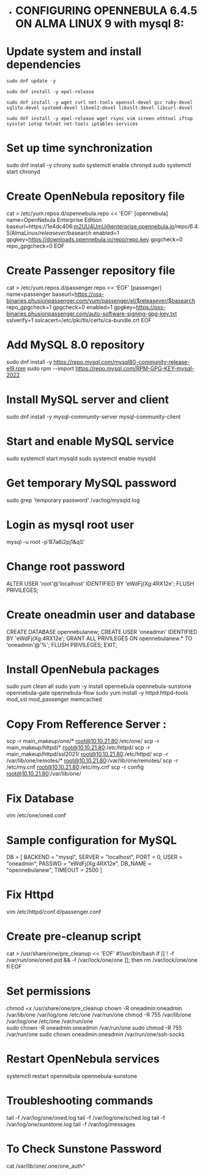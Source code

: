 * # CONFIGURING OPENNEBULA 6.4.5 ON ALMA LINUX 9 with mysql 8:

# Update system and install dependencies
```
sudo dnf update -y
```
```
sudo dnf install -y epel-release
```
```
sudo dnf install -y wget curl net-tools openssl-devel gcc ruby-devel sqlite-devel systemd-devel libxml2-devel libxslt-devel libcurl-devel
```
```
sudo dnf install -y epel-release wget rsync vim screen ethtool iftop sysstat iotop telnet net-tools iptables-services
```

# Set up time synchronization
sudo dnf install -y chrony
sudo systemctl enable chronyd
sudo systemctl start chronyd

# Create OpenNebula repository file
cat > /etc/yum.repos.d/opennebula.repo << 'EOF'
[opennebula]
name=OpenNebula Enterprise Edition
baseurl=https://1e4dc406:m2UU4UmU@enterprise.opennebula.io/repo/6.4.5/AlmaLinux/$releasever/$basearch
enabled=1
gpgkey=https://downloads.opennebula.io/repo/repo.key
gpgcheck=0
repo_gpgcheck=0
EOF

# Create Passenger repository file
cat > /etc/yum.repos.d/passenger.repo << 'EOF'
[passenger]
name=passenger
baseurl=https://oss-binaries.phusionpassenger.com/yum/passenger/el/$releasever/$basearch
repo_gpgcheck=1
gpgcheck=0
enabled=1
gpgkey=https://oss-binaries.phusionpassenger.com/auto-software-signing-gpg-key.txt
sslverify=1
sslcacert=/etc/pki/tls/certs/ca-bundle.crt
EOF

# Add MySQL 8.0 repository
sudo dnf install -y https://repo.mysql.com/mysql80-community-release-el9.rpm
sudo rpm --import https://repo.mysql.com/RPM-GPG-KEY-mysql-2022

# Install MySQL server and client
sudo dnf install -y mysql-community-server mysql-community-client

# Start and enable MySQL service
sudo systemctl start mysqld
sudo systemctl enable mysqld

# Get temporary MySQL password
sudo grep 'temporary password' /var/log/mysqld.log

# Login as mysql root user 
mysql -u root -p'B7a6i2pj1&qS'

# Change root password
ALTER USER 'root'@'localhost' IDENTIFIED BY 'eWdFj(Xg:4RX12e';
FLUSH PRIVILEGES;

# Create oneadmin user and database
CREATE DATABASE opennebulanew;
CREATE USER 'oneadmin' IDENTIFIED BY 'eWdFj(Xg:4RX12e';
GRANT ALL PRIVILEGES ON opennebulanew.* TO 'oneadmin'@'%';
FLUSH PRIVILEGES;
EXIT;

# Install OpenNebula packages
sudo yum clean all
sudo yum -y install opennebula opennebula-sunstone opennebula-gate opennebula-flow
sudo yum install -y httpd httpd-tools mod_ssl mod_passenger memcached

# Copy From Refference Server : 

scp -r main_makeup/one/* root@10.10.21.80:/etc/one/
scp -r main_makeup/httpd/* root@10.10.21.80:/etc/httpd/
scp -r main_makeup/httpd/ssl2021/ root@10.10.21.80:/etc/httpd/
scp -r /var/lib/one/remotes/* root@10.10.21.80:/var/lib/one/remotes/
scp -r /etc/my.cnf root@10.10.21.80:/etc/my.cnf
scp -r config root@10.10.21.80:/var/lib/one/

# Fix Database 
vim /etc/one/oned.conf
# Sample configuration for MySQL
DB = [ BACKEND = "mysql",
       SERVER  = "localhost",
       PORT    = 0,
       USER    = "oneadmin",
       PASSWD  = "eWdFj(Xg:4RX12e",
       DB_NAME = "opennebulanew",
    TIMEOUT = 2500 ]

# Fix Httpd
vim /etc/httpd/conf.d/passenger.conf

# Create pre-cleanup script
cat > /usr/share/one/pre_cleanup << 'EOF'
#!/usr/bin/bash
if [[ ! -f /var/run/one/oned.pid && -f /var/lock/one/one ]]; then
    rm /var/lock/one/one
fi
EOF

# Set permissions
chmod +x /usr/share/one/pre_cleanup
chown -R oneadmin:oneadmin /var/lib/one /var/log/one /etc/one /var/run/one 
chmod -R 755 /var/lib/one /var/log/one /etc/one /var/run/one  
sudo chown -R oneadmin:oneadmin /var/run/one
sudo chmod -R 755 /var/run/one
sudo chown oneadmin:oneadmin /var/run/one/ssh-socks

# Restart OpenNebula services
systemctl restart opennebula opennebula-sunstone

# Troubleshooting commands
tail -f /var/log/one/oned.log
tail -f /var/log/one/sched.log
tail -f /var/log/one/sunstone.log
tail -f /var/log/messages

# To Check Sunstone Password
cat /var/lib/one/.one/one_auth"

